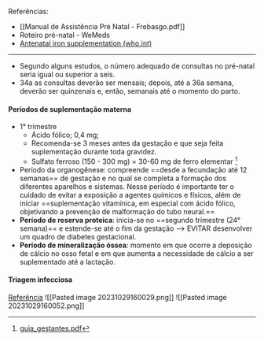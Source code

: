 Referências: 
* [[Manual de Assistência Pré Natal - Frebasgo.pdf]]
* Roteiro pré-natal - WeMeds
* [Antenatal iron supplementation (who.int)](https://www.who.int/data/nutrition/nlis/info/antenatal-iron-supplementation)
--- 
* Segundo alguns estudos, o número adequado de consultas no pré-natal seria igual ou superior a seis.
* 34a as consultas deverão ser mensais; depois, até a 36a semana, deverão ser quinzenais e, então, semanais até o momento do parto.
#### Períodos de suplementação materna
* 1° trimestre 
	* Ácido fólico; 0,4 mg; 
	* Recomenda-se 3 meses antes da gestação e que seja feita suplementação durante toda gravidez. 
	* Sulfato ferroso (150 - 300 mg) = 30-60 mg de ferro elementar [^1]
* Período da organogênese: compreende ==desde a fecundação até 12 semanas== de gestação e no qual se completa a formação dos diferentes aparelhos e sistemas. Nesse período é importante ter o cuidado de evitar a exposição a agentes químicos e físicos, além de iniciar ==suplementação vitamínica, em especial com ácido fólico, objetivando a prevenção de malformação do tubo neural.==
* __Período de reserva proteica__: inicia-se no ==segundo trimestre (24° semana)== e estende-se até o fim da gestação --> EVITAR desenvolver um quadro de diabetes gestacional.
* __Período de mineralização óssea__: momento em que ocorre a deposição de cálcio no osso fetal e em que aumenta a necessidade de cálcio a ser suplementado até a lactação.

#### Triagem infecciosa 
[Referência](https://www.as.saude.ms.gov.br/wp-content/uploads/2021/03/Treinamento-SES-Coleta-Pre-Natal.pdf)
![[Pasted image 20231029160029.png]]
![[Pasted image 20231029160052.png]]
[^1]: [guia_gestantes.pdf](http://189.28.128.100/dab/docs/portaldab/documentos/guia_gestantes.pdf)